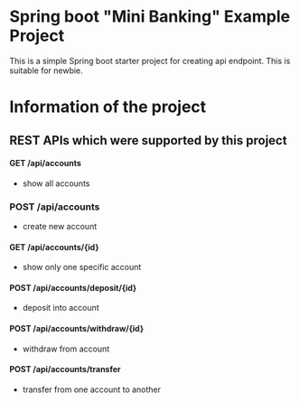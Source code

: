 # Spring boot "Mini Banking" Example Project

This is a simple Spring boot starter project for creating api endpoint. This is suitable for newbie.

# Information of the project

## REST APIs which were supported by this project
#### GET     /api/accounts                  
+ show all accounts   
### POST    /api/accounts
+ create new account
#### GET     /api/accounts/{id}
+ show only one specific account
#### POST    /api/accounts/deposit/{id}
+ deposit into account
#### POST    /api/accounts/withdraw/{id}
+ withdraw from account
#### POST    /api/accounts/transfer
+ transfer from one account to another



